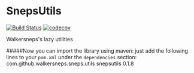 # SnepsUtils
[![Build Status](https://travis-ci.org/Walkersneps/SnepsUtils.svg?branch=test-codecov)](https://travis-ci.org/Walkersneps/SnepsUtils)
[![codecov](https://codecov.io/gh/Walkersneps/SnepsUtils/branch/master/graph/badge.svg)](https://codecov.io/gh/Walkersneps/SnepsUtils)

Walkersneps's lazy utilities


#####Now you can import the library using maven: just add the following lines to your `pom.xml` under the `dependencies` section:
    <dependency>
        <groupId>com.github.walkersneps.sneps.utils</groupId>
        <artifactId>snepsutils</artifactId>
        <version>0.1.8</version>
    </dependency>
